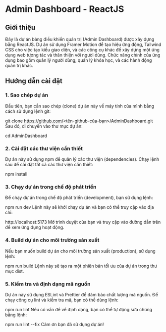 # Admin Dashboard - ReactJS

## Giới thiệu

Đây là dự án bảng điều khiển quản trị (Admin Dashboard) được xây dựng bằng ReactJS. Dự án sử dụng Framer Motion để tạo hiệu ứng động, Tailwind CSS cho việc tạo kiểu giao diện, và các công cụ khác để xây dựng một ứng dụng web tương tác và thân thiện với người dùng. Chức năng chính của ứng dụng bao gồm quản lý người dùng, quản lý khóa học, và các hành động quản trị khác.

## Hướng dẫn cài đặt

### 1. Sao chép dự án

Đầu tiên, bạn cần sao chép (clone) dự án này về máy tính của mình bằng cách sử dụng lệnh git:


git clone https://github.com/<tên-github-của-bạn>/AdminDashboard.git
Sau đó, di chuyển vào thư mục dự án:


cd AdminDashboard
### 2. Cài đặt các thư viện cần thiết
Dự án này sử dụng npm để quản lý các thư viện (dependencies). Chạy lệnh sau để cài đặt tất cả các thư viện cần thiết:


npm install
### 3. Chạy dự án trong chế độ phát triển
Để chạy dự án trong chế độ phát triển (development), bạn sử dụng lệnh:


npm run dev
Lệnh này sẽ khởi chạy dự án và bạn có thể truy cập vào địa chỉ:

http://localhost:5173
Mở trình duyệt của bạn và truy cập vào đường dẫn trên để xem ứng dụng hoạt động.

### 4. Build dự án cho môi trường sản xuất
Nếu bạn muốn build dự án cho môi trường sản xuất (production), sử dụng lệnh:


npm run build
Lệnh này sẽ tạo ra một phiên bản tối ưu của dự án trong thư mục dist.

### 5. Kiểm tra và định dạng mã nguồn
Dự án này sử dụng ESLint và Prettier để đảm bảo chất lượng mã nguồn. Để chạy công cụ lint và kiểm tra mã, bạn có thể dùng lệnh:

npm run lint
Nếu có vấn đề về định dạng, bạn có thể tự động sửa chúng bằng lệnh:

npm run lint --fix
Cảm ơn bạn đã sử dụng dự án!
